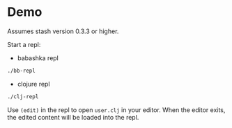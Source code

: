 # Demo

Assumes stash version 0.3.3 or higher.

Start a repl:

- babashka repl

```bash
./bb-repl
```

- clojure repl

```bash
./clj-repl
```

Use `(edit)` in the repl to open `user.clj` in your editor. When the editor
exits, the edited content will be loaded into the repl.
